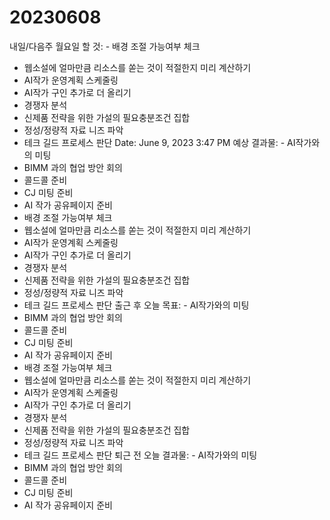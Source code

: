 # 20230608

내일/다음주 월요일 할 것: - 배경 조절 가능여부 체크
- 웹소설에 얼마만큼 리소스를 쏟는 것이 적절한지 미리 계산하기
- AI작가 운영계획 스케줄링
- AI작가 구인 추가로 더 올리기
- 경쟁자 분석
- 신제품 전략을 위한 가설의 필요충분조건 집합
- 정성/정량적 자료 니즈 파악
- 테크 길드 프로세스 판단
Date: June 9, 2023 3:47 PM
예상 결과물: - AI작가와의 미팅
- BIMM 과의 협업 방안 회의
- 콜드콜 준비
- CJ 미팅 준비
- AI 작가 공유페이지 준비
- 배경 조절 가능여부 체크
- 웹소설에 얼마만큼 리소스를 쏟는 것이 적절한지 미리 계산하기
- AI작가 운영계획 스케줄링
- AI작가 구인 추가로 더 올리기
- 경쟁자 분석
- 신제품 전략을 위한 가설의 필요충분조건 집합
- 정성/정량적 자료 니즈 파악
- 테크 길드 프로세스 판단
출근 후 오늘 목표: - AI작가와의 미팅
- BIMM 과의 협업 방안 회의
- 콜드콜 준비
- CJ 미팅 준비
- AI 작가 공유페이지 준비
- 배경 조절 가능여부 체크
- 웹소설에 얼마만큼 리소스를 쏟는 것이 적절한지 미리 계산하기
- AI작가 운영계획 스케줄링
- AI작가 구인 추가로 더 올리기
- 경쟁자 분석
- 신제품 전략을 위한 가설의 필요충분조건 집합
- 정성/정량적 자료 니즈 파악
- 테크 길드 프로세스 판단
퇴근 전 오늘 결과물: - AI작가와의 미팅
- BIMM 과의 협업 방안 회의
- 콜드콜 준비
- CJ 미팅 준비
- AI 작가 공유페이지 준비